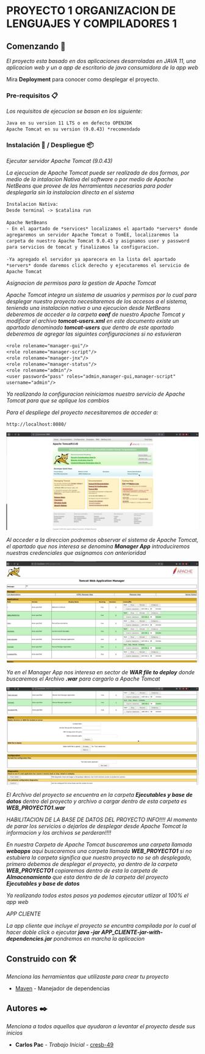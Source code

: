 # PROYECTO 1 ORGANIZACION DE LENGUAJES Y COMPILADORES 1

## Comenzando 🚀

_El proyecto esta basado en dos aplicaciones desarroladas en JAVA 11, una aplicacion web y un a app de escritorio de java consumidora de la app web_

Mira **Deployment** para conocer como desplegar el proyecto.


### Pre-requisitos 📋

_Los requisitos de ejecucion se basan en los siguiente:_

```
Java en su version 11 LTS o en defecto OPENJDK
Apache Tomcat en su version (9.0.43) *recomendado
```

### Instalación 🔧 / Despliegue 📦

_Ejecutar servidor Apache Tomcat (9.0.43)_

_La ejecucion de Apache Tomcat puede ser realizada de dos formas, por medio de la intalacion Nativa del software o por medio de Apache NetBeans que provee de las herramientas necesarias para poder desplegarla sin la instalacion directa en el sistema_

```
Instalacion Nativa: 
Desde terminal -> $catalina run

Apache NetBeans
- En el apartado de *services* localizamos el apartado *servers* donde agregaremos un servidor Apache Tomcat o TomEE, localizaremos la carpeta de nuestro Apache Tomcat 9.0.43 y asignamos user y password para servicios de tomcat y finalizamos la configuracion.

-Ya agregado el servidor ya aparecera en la lista del apartado *servers* donde daremos click derecho y ejecutaremos el servicio de Apache Tomcat

```

_Asignacion de permisos para la gestion de Apache Tomcat_

_Apache Tomcat integra un sistema de usuarios y permisos por lo cual para desplegar nuestro proyecto necesitaremos de los accesos a el sistema, teniendo una instalacion nativa o una ejecucion desde NetBeans deberemos de acceder a la carpeta **conf** de nuestro Apache Tomcat y modificar el archivo **tomcat-users.xml** en este documento existe un apartado denominado **tomcat-users** que dentro de este apartado deberemos de agregar las siguintes configuraciones si no estuvieran_
```
<role rolename="manager-gui"/>
<role rolename="manager-script"/>
<role rolename="manager-jnx"/>
<role rolename="manager-status"/>
<role rolename="admin"/>
<user password="pass" roles="admin,manager-gui,manager-script" username="admin"/>

```
_Ya realizando la configuracion reiniciamos nuestro servicio de Apache Tomcat para que se aplique los cambios_

_Para el despliege del proyecto necesitaremos de acceder a:_
```
http://localhost:8080/
```

![Pantalla Inicio Apache TomCat](https://github.com/cresb-49/PROYECTO_1_COMPI1/blob/main/Imagenes/ApacheTomCat.jpg)

_Al acceder a la direccion podremos observar el sistema de Apache Tomcat, el apartado que nos interesa se denomina **Manager App** introduciremos nuestras credenciales que asignamos con anterioridad_

![ManagerAppTomCat](https://github.com/cresb-49/PROYECTO_1_COMPI1/blob/main/Imagenes/ManagerApp.jpg)

_Ya en el Manager App nos interesa en sector de **WAR file to deploy** donde buscaremos el Archivo **.war** para cargarlo a Apache Tomcat_

![Apartado WAR file to deploy](https://github.com/cresb-49/PROYECTO_1_COMPI1/blob/main/Imagenes/WarSeccion.jpg)

_El Archivo del proyecto se encuentra en la carpeta **Ejecutables y base de datos** dentro del proyecto y archivo a cargar dentro de esta carpeta es **WEB_PROYECTO1.war**_

_HABILITACION DE LA BASE DE DATOS DEL PROYECTO_
_INFO!!!! Al momento de parar los servicios o dejarlos de desplegar desde Apache Tomcat la informacion y los archivos se perderan!!!!_

_En nuestra Carpeta de Apache Tomcat buscaremos una carpeta llamada **webapps** aqui buscaremos una carpeta llamada **WEB_PROYECTO1** si no estubiera la carpeta significa que nuestro proyecto no se ah desplegado, primero debemos de desplegar el proyecto, ya dentro de la carpeta **WEB_PROYECTO1** copiaremos dentro de esta la carpeta de **Almacenamiento** que esta dentro de de la carpeta del proyecto **Ejecutables y base de datos**_

_Ya realizando todos estos pasos ya podemos ejecutar utlizar al 100% el app web_

_APP CLIENTE_

_La app cliente que incluye el proyecto se encuntra compilada por lo cual al hacer doble click o ejecutar **java -jar APP_CLIENTE-jar-with-dependencies.jar** pondremos en marcha la aplicacion_

## Construido con 🛠️

_Menciona las herramientas que utilizaste para crear tu proyecto_

* [Maven](https://maven.apache.org/) - Manejador de dependencias

## Autores ✒️

_Menciona a todos aquellos que ayudaron a levantar el proyecto desde sus inicios_

* **Carlos Pac** - *Trabajo Inicial* - [cresb-49](https://github.com/cresb-49)
